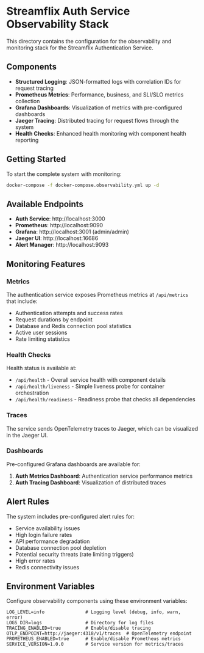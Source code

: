 # Streamflix Auth Service Observability Stack

This directory contains the configuration for the observability and monitoring stack for the Streamflix Authentication Service.

## Components

- **Structured Logging**: JSON-formatted logs with correlation IDs for request tracing
- **Prometheus Metrics**: Performance, business, and SLI/SLO metrics collection
- **Grafana Dashboards**: Visualization of metrics with pre-configured dashboards
- **Jaeger Tracing**: Distributed tracing for request flows through the system
- **Health Checks**: Enhanced health monitoring with component health reporting

## Getting Started

To start the complete system with monitoring:

```bash
docker-compose -f docker-compose.observability.yml up -d
```

## Available Endpoints

- **Auth Service**: http://localhost:3000
- **Prometheus**: http://localhost:9090
- **Grafana**: http://localhost:3001 (admin/admin)
- **Jaeger UI**: http://localhost:16686
- **Alert Manager**: http://localhost:9093

## Monitoring Features

### Metrics

The authentication service exposes Prometheus metrics at `/api/metrics` that include:

- Authentication attempts and success rates
- Request durations by endpoint
- Database and Redis connection pool statistics
- Active user sessions
- Rate limiting statistics

### Health Checks

Health status is available at:

- `/api/health` - Overall service health with component details
- `/api/health/liveness` - Simple liveness probe for container orchestration
- `/api/health/readiness` - Readiness probe that checks all dependencies

### Traces

The service sends OpenTelemetry traces to Jaeger, which can be visualized in the Jaeger UI.

### Dashboards

Pre-configured Grafana dashboards are available for:

1. **Auth Metrics Dashboard**: Authentication service performance metrics
2. **Auth Tracing Dashboard**: Visualization of distributed traces

## Alert Rules

The system includes pre-configured alert rules for:

- Service availability issues
- High login failure rates
- API performance degradation
- Database connection pool depletion
- Potential security threats (rate limiting triggers)
- High error rates
- Redis connectivity issues

## Environment Variables

Configure observability components using these environment variables:

```
LOG_LEVEL=info               # Logging level (debug, info, warn, error)
LOGS_DIR=logs                # Directory for log files
TRACING_ENABLED=true         # Enable/disable tracing
OTLP_ENDPOINT=http://jaeger:4318/v1/traces  # OpenTelemetry endpoint
PROMETHEUS_ENABLED=true      # Enable/disable Prometheus metrics
SERVICE_VERSION=1.0.0        # Service version for metrics/traces
```
